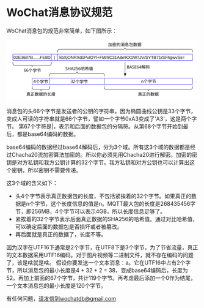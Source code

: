 # WoChat消息协议规范

WoChat消息包的规范非常简单，如下图所示：

![](x0001.svg) 

消息包的头66个字节是发送者的公钥的字符串。因为椭圆曲线公钥是33个字节，变成人可读的字符串就是66个字节，譬如一个字节0xA3变成了'A3'，这是两个字节。
第67个字符是|，表示和后面的数据包的分隔符。从第68个字节开始到最后，都是base64编码的数据。

base64编码的数据经过base64解码后，分为3个域。所有这3个域的数据都是经过Chacha20流加密算法加密的。所以你必须先用Chacha20进行解密。加密的密钥是对方私钥和我方公钥计算的32个字节。我方私钥和对方公钥也可以计算出这个密钥，所以密钥不需要传递。

这3个域的含义如下：
- 头4个字节表示真正数据包的长度，不包括紧挨着的32个字节。如果真正的数据是n个字节，这个长度信息的值是n。MQTT最大包的长度是268435456字节，即256MB，4个字节可以表示4GB，所以长度信息足够了。
- 紧挨着的32个字节表示后面真正数据的SHA256的哈希值。通过对比哈希值，可以确定后面的数据包是否损坏或者被篡改。
- 再后面就是真正的数据了，长度不等。

因为汉字在UTF16下通常是2个字节，在UTF8下是3个字节，为了节省流量，真正的文本数据采用UTF16编码。对于图片视频等二进制文件，就不存在编码的问题了，该是啥就是啥。
假设你要发送一个文本消息：a。它在UTF16中占有2个字节，所以消息包的最小长度是4 + 32 + 2 = 38，变成base64编码后，长度为52。再加上前面的67个字节，共计119个字节。再考虑最后添加一个0作为结尾，一个文本消息包的最小长度是120个字节。

有任何问题，请发信到wochatdb@gmail.com



